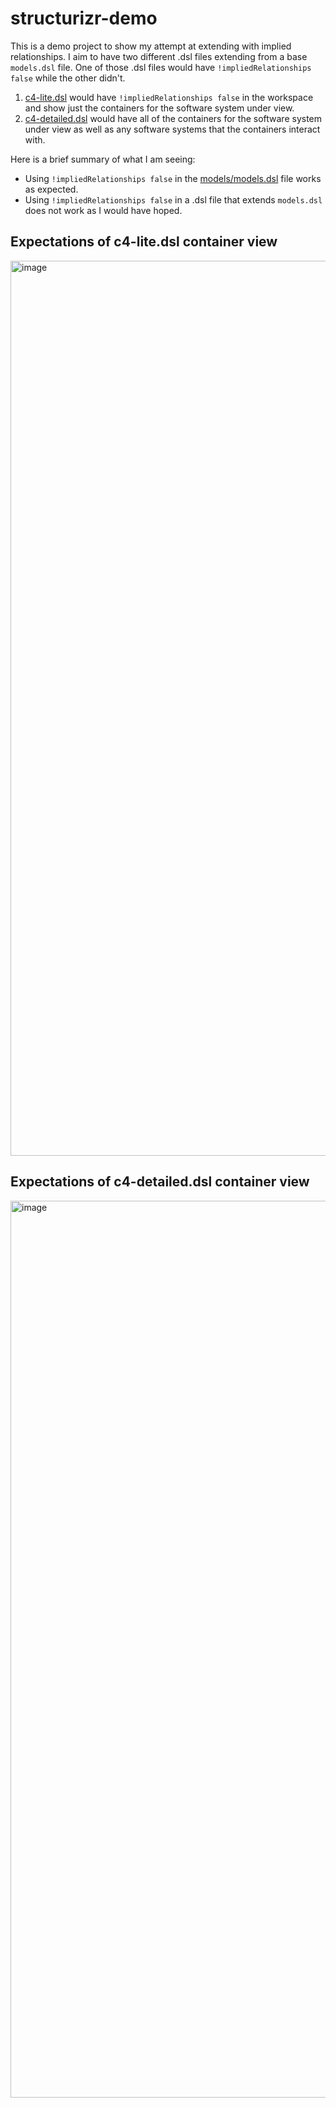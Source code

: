 # structurizr-demo
This is a demo project to show my attempt at extending with implied relationships.  I aim to have two different .dsl files extending from a base `models.dsl` file.  One of those .dsl files would have `!impliedRelationships false` while the other didn't.

1. [c4-lite.dsl](https://github.com/obchap/structurizr-demo/blob/main/c4-lite/c4-lite.dsl) would have `!impliedRelationships false` in the workspace and show just the containers for the software system under view.
2. [c4-detailed.dsl](https://github.com/obchap/structurizr-demo/blob/main/c4-detailed/c4-detailed.dsl) would have all of the containers for the software system under view as well as any software systems that the containers interact with.

Here is a brief summary of what I am seeing:

- Using `!impliedRelationships false` in the [models/models.dsl](https://github.com/obchap/structurizr-demo/blob/a6ab3c0e435818911d3f01184d236afc59522655/models/models.dsl#L2) file works as expected.
- Using `!impliedRelationships false` in a .dsl file that extends `models.dsl` does not work as I would have hoped.

## Expectations of c4-lite.dsl container view

<img width="1432" alt="image" src="https://github.com/obchap/structurizr-demo/assets/4923649/4380dddf-dfa7-40ed-9806-edf6035bc44d">


## Expectations of c4-detailed.dsl container view

<img width="1435" alt="image" src="https://github.com/obchap/structurizr-demo/assets/4923649/c5ca64c2-fbd8-41dd-abf6-f610e2db8e5f">
